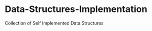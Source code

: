 Data-Structures-Implementation
==============================

Collection of Self Implemented Data Structures

